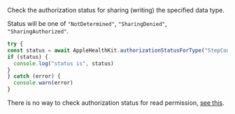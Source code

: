 Check the authorization status for sharing (writing) the specified data type.

Status will be one of `"NotDetermined"`, `"SharingDenied"`, `"SharingAuthorized"`.

```javascript
try {
const status = await AppleHealthKit.authorizationStatusForType("StepCount")
if (status) {
  console.log("status is", status)
}
} catch (error) {
  console.warn(error)
}
```

There is no way to check authorization status for read permission, [see this](https://developer.apple.com/documentation/healthkit/hkhealthstore/1614154-authorizationstatusfortype?language=objc).
